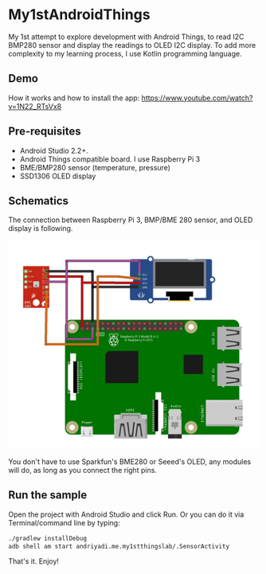# My1stAndroidThings
My 1st attempt to explore development with Android Things, to read I2C BMP280 sensor and display the readings to OLED I2C display. To add more complexity to my learning process, I use Kotlin programming language.

## Demo
How it works and how to install the app: https://www.youtube.com/watch?v=1N22_RTsVx8

## Pre-requisites

* Android Studio 2.2+.
* Android Things compatible board. I use Raspberry Pi 3
* BME/BMP280 sensor (temperature, pressure)
* SSD1306 OLED display

## Schematics
The connection between Raspberry Pi 3, BMP/BME 280 sensor, and OLED display is following.

![Schematics](https://github.com/andriyadi/My1stAndroidThings/raw/master/Schematics.jpg)

You don't have to use Sparkfun's BME280 or Seeed's OLED, any modules will do, as long as you connect the right pins.

## Run the sample
Open the project with Android Studio and click Run. Or you can do it via Terminal/command line by typing:
```
./gradlew installDebug
adb shell am start andriyadi.me.my1stthingslab/.SensorActivity
```
That's it. Enjoy!
